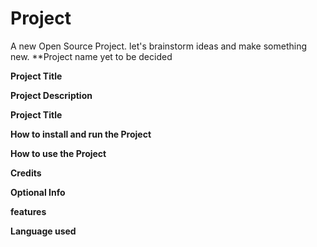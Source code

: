 # Project
A new Open Source Project.
let's brainstorm ideas and make something new. 
**Project name yet to be decided

**Project Title**
  
**Project Description**
  
**Project Title**

**How to install and run the Project**

**How to use the Project**

**Credits**

**Optional Info**

**features**

**Language used**
